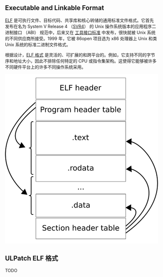 
## Executable and Linkable Format

[ELF](https://en.wikipedia.org/wiki/Executable_and_Linkable_Format) 是可执行文件、目标代码、共享库和核心转储的通用标准文件格式。它首先发布在名为 System V Release 4 （[SVR4](https://www.sco.com/developers/devspecs/gabi41.pdf)） 的 Unix 操作系统版本的应用程序二进制接口 （ABI） 规范中，后来又在 [工具接口标准](https://refspecs.linuxbase.org/elf/elf.pdf) 中发布，很快就被 Unix 系统的不同供应商所接受。1999 年，它被 86open 项目选为 x86 处理器上 Unix 和类 Unix 系统的标准二进制文件格式。

根据设计，[ELF 格式](https://refspecs.linuxbase.org/elf/elf.pdf) 是灵活的、可扩展的和跨平台的。例如，它支持不同的字节序和地址大小，因此不排除任何特定的 CPU 或指令集架构。这使得它能够被许多不同硬件平台上的许多不同操作系统采用。

![ELF Layout](images/Elf-layout--en.svg.png)


## ULPatch ELF 格式

TODO
